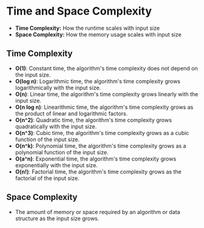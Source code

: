 # Time and Space Complexity

- **Time Complexity:** How the runtime scales with input size
- **Space Complexity:** How the memory usage scales with input size

## Time Complexity

- **O(1)**: Constant time, the algorithm's time complexity does not depend on the input size.
- **O(log n)**: Logarithmic time, the algorithm's time complexity grows logarithmically with the input size.
- **O(n)**: Linear time, the algorithm's time complexity grows linearly with the input size.
- **O(n log n)**: Linearithmic time, the algorithm's time complexity grows as the product of linear and logarithmic factors.
- **O(n^2)**: Quadratic time, the algorithm's time complexity grows quadratically with the input size.
- **O(n^3)**: Cubic time, the algorithm's time complexity grows as a cubic function of the input size.
- **O(n^k)**: Polynomial time, the algorithm's time complexity grows as a polynomial function of the input size.
- **O(a^n)**: Exponential time, the algorithm's time complexity grows exponentially with the input size.
- **O(n!)**: Factorial time, the algorithm's time complexity grows as the factorial of the input size.

## Space Complexity

- The amount of memory or space required by an algorithm or data structure as the input size grows.
